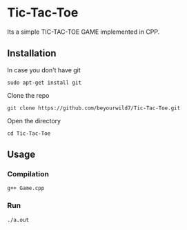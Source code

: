 # Tic-Tac-Toe
Its a simple TIC-TAC-TOE GAME implemented in CPP.

## Installation
In case you don't have git<br/>

`sudo apt-get install git`<br/>

Clone the repo<br/>

`git clone https://github.com/beyourwild7/Tic-Tac-Toe.git`<br/>

Open the directory<br/>

`cd Tic-Tac-Toe`<br/>

## Usage
### Compilation
`
g++ Game.cpp
`
### Run
`
./a.out
`


